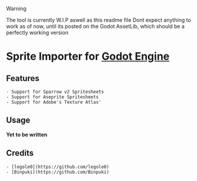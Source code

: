 > [!WARNING]
> The tool is currently W.I.P aswell as this readme file
> Dont expect anything to work as of now, until its posted on the Godot AssetLib, which should be a perfectly working version

# Sprite Importer for [Godot Engine](https://godotengine.org/)
## Features
    - Support for Sparrow v2 Spritesheets
    - Support for Aseprite Spritesheets
    - Support for Adobe's Texture Atlas'

## Usage
**Yet to be written**

## Credits
    - [legole0](https://github.com/legole0)
    - [Binpuki](https://github.com/Binpuki)
